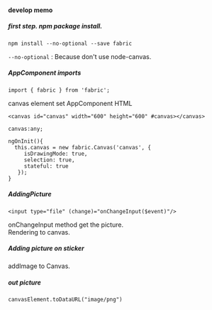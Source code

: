 #### develop memo

##### first step. npm package install.
```
npm install --no-optional --save fabric
```
`--no-optional` : Because don't use node-canvas.


##### AppComponent imports
`import { fabric } from 'fabric';`

canvas element set AppComponent HTML
```
<canvas id="canvas" width="600" height="600" #canvas></canvas>
```

```
canvas:any;

ngOnInit(){
  this.canvas = new fabric.Canvas('canvas', {
     isDrawingMode: true,
     selection: true,
     stateful: true
   });
}
```

##### AddingPicture
```
<input type="file" (change)="onChangeInput($event)"/>
```
onChangeInput method get the picture.  
Rendering to canvas.

##### Adding picture on sticker
addImage to Canvas.

##### out picture
`canvasElement.toDataURL("image/png")`
